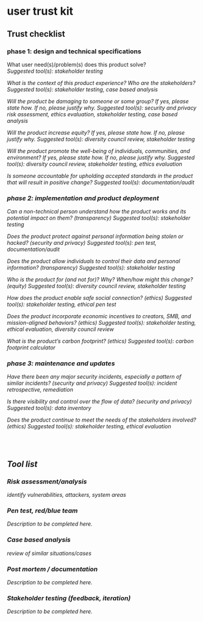 # user trust kit

## Trust checklist
### phase 1: design and technical specifications 

What user need(s)/problem(s) does this product solve? 
<br><i>Suggested tool(s): stakeholder testing<i>

What is the context of this product experience? Who are the stakeholders? 
Suggested tool(s): stakeholder testing, case based analysis

Will the product be damaging to someone or some group? If yes, please state how. If no, please justify why.
Suggested tool(s): security and privacy risk assessment, ethics evaluation, 
stakeholder testing, case based analysis

Will the product increase equity? If yes, please state how. If no, please justify why.
Suggested tool(s): diversity council review, stakeholder testing

Will the product promote the well-being of individuals, communities, and environment? If yes, please state how. If no, please justify why.
Suggested tool(s): diversity council review, stakeholder testing, ethics 
evaluation

Is someone accountable for upholding accepted standards in the product that will result in positive change?
    Suggested tool(s): documentation/audit





### phase 2: implementation and product deployment

Can a non-technical person understand how the product works and its potential impact on them? (transparency)
Suggested tool(s): stakeholder testing 

Does the product protect against personal information being stolen or hacked? (security and privacy)
Suggested tool(s): pen test, documentation/audit

Does the product allow individuals to control their data and personal information? (transparency)
Suggested tool(s): stakeholder testing

Who is the product for (and not for)? Why? When/how might this change? (equity)
Suggested tool(s): diversity council review, stakeholder testing

How does the product enable safe social connection? (ethics)
Suggested tool(s): stakeholder testing, ethical pen test

Does the product incorporate economic incentives to creators, SMB, and mission-aligned behaviors? (ethics)
Suggested tool(s): stakeholder testing, ethical evaluation, diversity council 
review

What is the product’s carbon footprint? (ethics)
Suggested tool(s): carbon footprint calculator

### phase 3: maintenance and updates

Have there been any major security incidents, especially a pattern of similar incidents? (security and privacy)
Suggested tool(s): incident retrospective, remediation

Is there visibility and control over the flow of data? (security and privacy)
Suggested tool(s): data inventory

Does the product continue to meet the needs of the stakeholders involved?  (ethics)
Suggested tool(s): stakeholder testing, ethical evaluation



<br><br>
## Tool list
### Risk assessment/analysis 
identify vulnerabilities, attackers, system areas

### Pen test, red/blue team 
Description to be completed here.

### Case based analysis
review of similar situations/cases

### Post mortem / documentation 
Description to be completed here.

### Stakeholder testing (feedback, iteration)
Description to be completed here.







